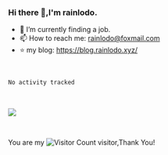 ### Hi there 👋,I'm rainlodo.

- 🌱 I’m currently finding a job.
- 📫 How to reach me: rainlodo@foxmail.com
- ⭐️ my blog: https://blog.rainlodo.xyz/

<br/>

<!--START_SECTION:waka-->

```txt
No activity tracked
```

<!--END_SECTION:waka-->

<br/>

![](https://github-readme-stats.vercel.app/api?username=rainlodo&show_icons=true&theme=transparent)

<br/>

You are my ![Visitor Count](https://profile-counter.glitch.me/rainlodo/count.svg) visitor,Thank You!
